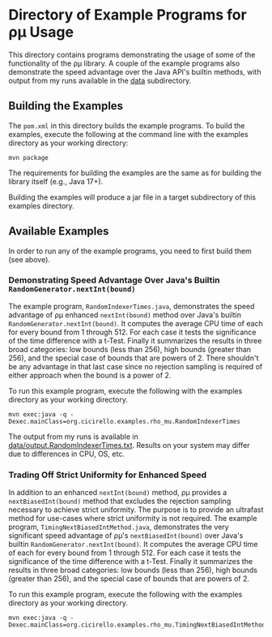 # Directory of Example Programs for &rho;&mu; Usage

This directory contains programs demonstrating the usage of some of
the functionality of the &rho;&mu; library. A couple of the example
programs also demonstrate the speed advantage over the Java API's
builtin methods, with output from my runs available in the [data](data)
subdirectory.

## Building the Examples

The `pom.xml` in this directory builds the example programs. To build 
the examples, execute the following at the command line with the examples 
directory as your working directory:

```shell
mvn package
```

The requirements for building the examples are the same as for building
the library itself (e.g., Java 17+).

Building the examples will produce a jar file in a target subdirectory of
this examples directory.

## Available Examples

In order to run any of the example programs, you need to first build them (see above).

### Demonstrating Speed Advantage Over Java's Builtin `RandomGenerator.nextInt(bound)`

The example program, `RandomIndexerTimes.java`, demonstrates the speed advantage of &rho;&mu; 
enhanced `nextInt(bound)` method over Java's builtin `RandomGenerator.nextInt(bound)`. It computes
the average CPU time of each for every bound from 1 through 512. For each case it tests the 
significance of the time difference with a t-Test. Finally it summarizes the results in three
broad categories: low bounds (less than 256), high bounds (greater than 256), and the special
case of bounds that are powers of 2. There shouldn't be any advantage in that last case since
no rejection sampling is required of either approach when the bound is a power of 2. 

To run this example program, execute the following with the examples directory as your working
directory.

```Shell
mvn exec:java -q -Dexec.mainClass=org.cicirello.examples.rho_mu.RandomIndexerTimes
```

The output from my runs is available in [data/output.RandomIndexerTimes.txt](data/output.RandomIndexerTimes.txt).
Results on your system may differ due to differences in CPU, OS, etc.

### Trading Off Strict Uniformity for Enhanced Speed

In addition to an enhanced `nextInt(bound)` method, &rho;&mu; provides a `nextBiasedInt(bound)`
method that excludes the rejection sampling necessary to achieve strict uniformity. The purpose is
to provide an ultrafast method for use-cases where strict uniformity is not required. The example
program, `TimingNextBiasedIntMethod.java`, demonstrates the very significant speed advantage of 
&rho;&mu;'s `nextBiasedInt(bound)` over Java's builtin `RandomGenerator.nextInt(bound)`. It computes
the average CPU time of each for every bound from 1 through 512. For each case it tests the 
significance of the time difference with a t-Test. Finally it summarizes the results in three
broad categories: low bounds (less than 256), high bounds (greater than 256), and the special
case of bounds that are powers of 2. 

To run this example program, execute the following with the examples directory as your working
directory.

```Shell
mvn exec:java -q -Dexec.mainClass=org.cicirello.examples.rho_mu.TimingNextBiasedIntMethod
```
